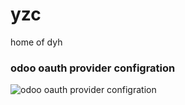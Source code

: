 # yzc
home of dyh



### odoo oauth provider configration

![odoo oauth provider configration](<https://www.yzccz.cn/img/oauth_odoo.jpg>)


